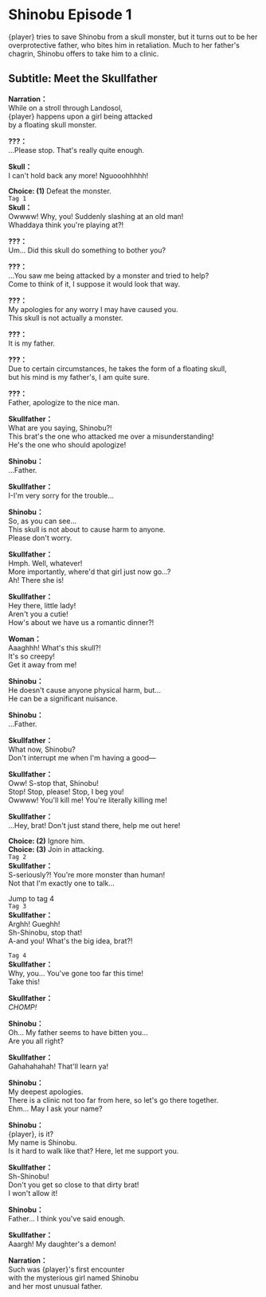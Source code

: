# Shinobu Episode 1
{player} tries to save Shinobu from a skull monster, but it turns out to be her overprotective father, who bites him in retaliation. Much to her father's chagrin, Shinobu offers to take him to a clinic.
  
## Subtitle: Meet the Skullfather
  
**Narration：**  
While on a stroll through Landosol,  
{player} happens upon a girl being attacked  
by a floating skull monster.  
  
**???：**  
...Please stop. That's really quite enough.  
  
**Skull：**  
I can't hold back any more! Nguooohhhhh!  
  
**Choice: (1)**  Defeat the monster.  
`Tag 1`  
**Skull：**  
Owwww! Why, you! Suddenly slashing at an old man!  
Whaddaya think you're playing at?!  
  
**???：**  
Um... Did this skull do something to bother you?  
  
**???：**  
...You saw me being attacked by a monster and tried to help?  
Come to think of it, I suppose it would look that way.  
  
**???：**  
My apologies for any worry I may have caused you.  
This skull is not actually a monster.  
  
**???：**  
It is my father.  
  
**???：**  
Due to certain circumstances, he takes the form of a floating skull,  
but his mind is my father's, I am quite sure.  
  
**???：**  
Father, apologize to the nice man.  
  
**Skullfather：**  
What are you saying, Shinobu?!  
This brat's the one who attacked me over a misunderstanding!  
He's the one who should apologize!  
  
**Shinobu：**  
...Father.  
  
**Skullfather：**  
I-I'm very sorry for the trouble...  
  
**Shinobu：**  
So, as you can see...  
This skull is not about to cause harm to anyone.  
Please don't worry.  
  
**Skullfather：**  
Hmph. Well, whatever!  
More importantly, where'd that girl just now go...?  
Ah! There she is!  
  
**Skullfather：**  
Hey there, little lady!  
Aren't you a cutie!  
How's about we have us a romantic dinner?!  
  
**Woman：**  
Aaaghhh! What's this skull?!  
It's so creepy!  
Get it away from me!  
  
**Shinobu：**  
He doesn't cause anyone physical harm, but...  
He can be a significant nuisance.  
  
**Shinobu：**  
...Father.  
  
**Skullfather：**  
What now, Shinobu?  
Don't interrupt me when I'm having a good—  
  
**Skullfather：**  
Oww! S-stop that, Shinobu!  
Stop! Stop, please! Stop, I beg you!  
Owwww! You'll kill me! You're literally killing me!  
  
**Skullfather：**  
...Hey, brat! Don't just stand there, help me out here!  
  
**Choice: (2)**  Ignore him.  
**Choice: (3)**  Join in attacking.  
`Tag 2`  
**Skullfather：**  
S-seriously?! You're more monster than human!  
Not that I'm exactly one to talk...  
  
Jump to tag 4  
`Tag 3`  
**Skullfather：**  
Arghh! Gueghh!  
Sh-Shinobu, stop that!  
A-and you! What's the big idea, brat?!  
  
`Tag 4`  
**Skullfather：**  
Why, you... You've gone too far this time!  
Take this!  
  
**Skullfather：**  
*CHOMP!*  
  
**Shinobu：**  
Oh... My father seems to have bitten you...  
Are you all right?  
  
**Skullfather：**  
Gahahahahah! That'll learn ya!  
  
**Shinobu：**  
My deepest apologies.  
There is a clinic not too far from here, so let's go there together.  
Ehm... May I ask your name?  
  
**Shinobu：**  
{player}, is it?  
My name is Shinobu.  
Is it hard to walk like that? Here, let me support you.  
  
**Skullfather：**  
Sh-Shinobu!  
Don't you get so close to that dirty brat!  
I won't allow it!  
  
**Shinobu：**  
Father... I think you've said enough.  
  
**Skullfather：**  
Aaargh! My daughter's a demon!  
  
**Narration：**  
Such was {player}'s first encounter  
with the mysterious girl named Shinobu  
and her most unusual father.  
